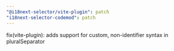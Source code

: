 ```yaml
---
"@i18next-selector/vite-plugin": patch
"i18next-selector-codemod": patch
---
```


fix(vite-plugin): adds support for custom, non-identifier syntax in pluralSeparator
